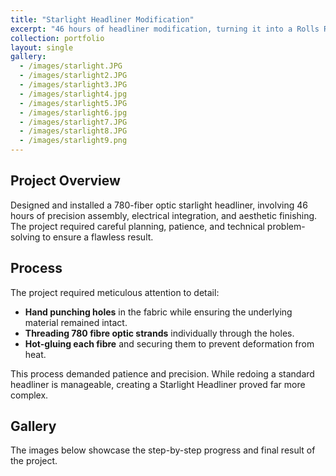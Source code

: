 ```yaml
---
title: "Starlight Headliner Modification"
excerpt: "46 hours of headliner modification, turning it into a Rolls Royce Starlight Headliner."
collection: portfolio
layout: single
gallery:
  - /images/starlight.JPG
  - /images/starlight2.JPG
  - /images/starlight3.JPG
  - /images/starlight4.jpg
  - /images/starlight5.JPG
  - /images/starlight6.jpg
  - /images/starlight7.JPG
  - /images/starlight8.JPG
  - /images/starlight9.png
---
```


## Project Overview

Designed and installed a 780-fiber optic starlight headliner, involving 46 hours of precision assembly, electrical integration, and aesthetic finishing. The project required careful planning, patience, and technical problem-solving to ensure a flawless result.

## Process

The project required meticulous attention to detail:

- **Hand punching holes** in the fabric while ensuring the underlying material remained intact.  
- **Threading 780 fibre optic strands** individually through the holes.  
- **Hot-gluing each fibre** and securing them to prevent deformation from heat.  

This process demanded patience and precision. While redoing a standard headliner is manageable, creating a Starlight Headliner proved far more complex.

## Gallery

The images below showcase the step-by-step progress and final result of the project.
